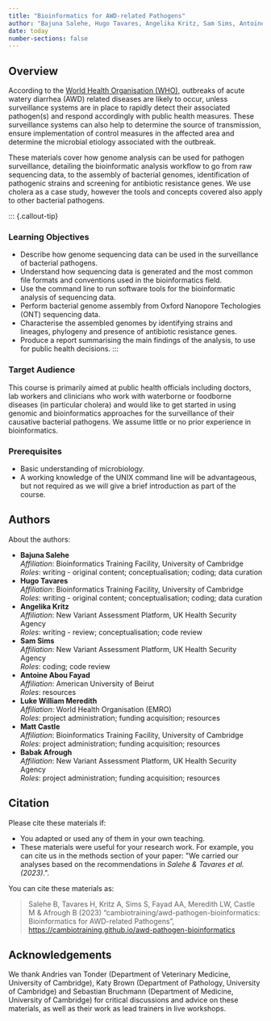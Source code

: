 ```yaml
---
title: "Bioinformatics for AWD-related Pathogens"
author: "Bajuna Salehe, Hugo Tavares, Angelika Kritz, Sam Sims, Antoine Fayad, Luke Meredith, Matt Castle, Babak Afrough"
date: today
number-sections: false
---
```


## Overview 

According to the [World Health Organisation (WHO)](https://www.who.int/news-room/fact-sheets/detail/cholera), outbreaks of acute watery diarrhea (AWD) related diseases are likely to occur, unless surveillance systems are in place to rapidly detect their associated pathogen(s) and respond accordingly with public health measures. 
These surveillance systems can also help to determine the source of transmission, ensure implementation of control measures in the affected area and determine the microbial etiology associated with the outbreak.

These materials cover how genome analysis can be used for pathogen surveillance, detailing the bioinformatic analysis workflow to go from raw sequencing data, to the assembly of bacterial genomes, identification of pathogenic strains and screening for antibiotic resistance genes. 
We use cholera as a case study, however the tools and concepts covered also apply to other bacterial pathogens. 

::: {.callout-tip}
### Learning Objectives

- Describe how genome sequencing data can be used in the surveillance of bacterial pathogens.
- Understand how sequencing data is generated and the most common file formats and conventions used in the bioinformatics field. 
- Use the command line to run software tools for the bioinformatic analysis of sequencing data.
- Perform bacterial genome assembly from Oxford Nanopore Techologies (ONT) sequencing data.
- Characterise the assembled genomes by identifying strains and lineages, phylogeny and presence of antibiotic resistance genes. 
- Produce a report summarising the main findings of the analysis, to use for public health decisions.
:::

### Target Audience

This course is primarily aimed at public health officials including doctors, lab workers and clinicians who work with waterborne or foodborne diseases (in particular cholera) and would like to get started in using genomic and bioinformatics approaches for the surveillance of their causative bacterial pathogens.
We assume little or no prior experience in bioinformatics. 

### Prerequisites

- Basic understanding of microbiology.
- A working knowledge of the UNIX command line will be advantageous, but not required as we will give a brief introduction as part of the course.

<!-- Training Developer note: comment the following section out if you did not assign levels to your exercises 
### Exercises

Exercises in these materials are labelled according to their level of difficulty:

| Level | Description |
| ----: | :---------- |
| {{< fa solid star >}} {{< fa regular star >}} {{< fa regular star >}} | Exercises in level 1 are simpler and designed to get you familiar with the concepts and syntax covered in the course. |
| {{< fa solid star >}} {{< fa solid star >}} {{< fa regular star >}} | Exercises in level 2 combine different concepts together and apply it to a given task. |
| {{< fa solid star >}} {{< fa solid star >}} {{< fa solid star >}} | Exercises in level 3 require going beyond the concepts and syntax introduced to solve new problems. |
-->

## Authors
<!-- 
The listing below shows an example of how you can give more details about yourself.
These examples include icons with links to GitHub and Orcid. 
-->

About the authors:

- **Bajuna Salehe**
  <a href="https://github.com/bsalehe" target="_blank"><i class="fa-brands fa-github" style="color:#4078c0"></i></a>  
  _Affiliation_: Bioinformatics Training Facility, University of Cambridge  
  _Roles_: writing - original content; conceptualisation; coding; data curation
- **Hugo Tavares**
  <a href="https://orcid.org/0000-0001-9373-2726" target="_blank"><i class="fa-brands fa-orcid" style="color:#a6ce39"></i></a> 
  <a href="https://github.com/tavareshugo" target="_blank"><i class="fa-brands fa-github" style="color:#4078c0"></i></a>  
  _Affiliation_: Bioinformatics Training Facility, University of Cambridge  
  _Roles_: writing - original content; conceptualisation; coding; data curation
- **Angelika Kritz**  
  _Affiliation_: New Variant Assessment Platform, UK Health Security Agency  
  _Roles_: writing - review; conceptualisation; code review
- **Sam Sims**  
  _Affiliation_: New Variant Assessment Platform, UK Health Security Agency  
  _Roles_: coding; code review
- **Antoine Abou Fayad**  
  _Affiliation_: American University of Beirut  
  _Roles_: resources
- **Luke William Meredith**  
  _Affiliation_: World Health Organisation (EMRO)  
  _Roles_: project administration; funding acquisition; resources
- **Matt Castle**  
  _Affiliation_: Bioinformatics Training Facility, University of Cambridge  
  _Roles_: project administration; funding acquisition; resources
- **Babak Afrough**  
  _Affiliation_: New Variant Assessment Platform, UK Health Security Agency  
  _Roles_: project administration; funding acquisition; resources


## Citation

<!-- We can do this at the end -->

Please cite these materials if:

- You adapted or used any of them in your own teaching.
- These materials were useful for your research work. For example, you can cite us in the methods section of your paper: "We carried our analyses based on the recommendations in _Salehe & Tavares et al. (2023)_.".

You can cite these materials as:

> Salehe B, Tavares H, Kritz A, Sims S, Fayad AA, Meredith LW, Castle M & Afrough B (2023) “cambiotraining/awd-pathogen-bioinformatics: Bioinformatics for AWD-related Pathogens”, https://cambiotraining.github.io/awd-pathogen-bioinformatics

<!-- Or in BibTeX format:

```
@Misc{,
  author = {},
  title = {},
  month = {},
  year = {},
  url = {},
  doi = {}
}
``` -->


## Acknowledgements

<!-- if there are no acknowledgements we can delete this section -->

We thank Andries van Tonder (Department of Veterinary Medicine, University of Cambridge), Katy Brown (Department of Pathology, University of Cambridge) and Sebastian Bruchmann (Department of Medicine, University of Cambridge) for critical discussions and advice on these materials, as well as their work as lead trainers in live workshops.